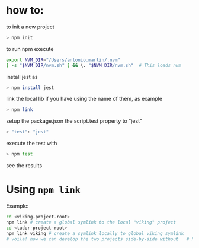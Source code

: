 
# how to:

to init a new project

```bash 
> npm init
```

to run npm execute

```bash 
export NVM_DIR="/Users/antonio.martin/.nvm"
[ -s "$NVM_DIR/nvm.sh" ] && \. "$NVM_DIR/nvm.sh"  # This loads nvm
```

install jest as 

```bash  
> npm install jest
```

link the local lib if you have using the name of them, as example

```bash 
> npm link 
```

setup the package.json the script.test property to "jest"

```bash  
> "test": "jest"
```

execute the test with

```bash 
> npm test
```

see the results


# Using `npm link`

Example:
```bash
cd <viking-project-root>
npm link # create a global symlink to the local "viking" project
cd <tudor-project-root>
npm link viking # create a symlink locally to global viking symlink
# voila! now we can develop the two projects side-by-side without   # having to worry about publishing either of them
```
